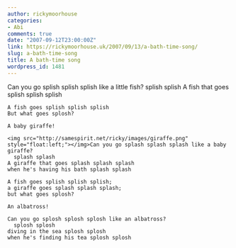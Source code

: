 ```yaml
---
author: rickymoorhouse
categories:
- Abi
comments: true
date: "2007-09-12T23:00:00Z"
link: https://rickymoorhouse.uk/2007/09/13/a-bath-time-song/
slug: a-bath-time-song
title: A bath-time song
wordpress_id: 1481
---
```


Can you go splish splish splish like a little fish?
      splish splish
    A fish that goes splish splish splish
    
    A fish goes splish splish splish
    But what goes splosh?
    
    A baby giraffe!
    
    <img src="http://samespirit.net/ricky/images/giraffe.png" style="float:left;"></img>Can you go splash splash splash like a baby giraffe?
      splash splash
    A giraffe that goes splash splash splash
    when he's having his bath splash splash
    
    A fish goes splish splish splish;
    a giraffe goes splash splash splash;
    but what goes splosh?
    
    An albatross!
    
    Can you go splosh splosh splosh like an albatross?
      splosh splosh
    diving in the sea splosh splosh
    when he's finding his tea splosh splosh
    
